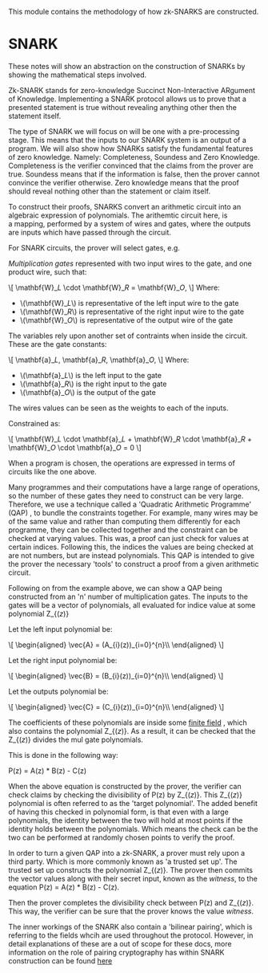 This module contains the methodology of how
zk-SNARKS are constructed.

SNARK
=====
These notes will 
show an abstraction on the construction 
of SNARKs by showing the mathematical 
steps involved. 

Zk-SNARK stands for zero-knowledge 
Succinct Non-Interactive ARgument of
Knowledge. Implementing a SNARK 
protocol allows us to prove that a
presented statement is true without
revealing anything other then the 
statement itself. 

The type of SNARK we will focus on
will be one with a pre-processing 
stage. This means that the inputs 
to our SNARK system is an output
of a program. We will also show 
how SNARKs satisfy the fundamental
features of zero knowledge. Namely:
Completeness, Soundess and Zero 
Knowledge. Completeness is the
verifier convinced that the claims
from the prover are true. Soundess
means that if the information is 
false, then the prover cannot 
convince the verifier otherwise.
Zero knowledge means that the 
proof should reveal nothing 
other than the statement or 
claim itself.

To construct their proofs, SNARKS
convert an arithmetic circuit into
an algebraic expression of polynomials. 
The arithemtic circuit here, is  
a mapping, performed by a system of 
wires and gates, where the outputs 
are inputs which have passed through 
the circuit. 

For SNARK circuits, the prover will 
select gates, 
e.g. 

*Multiplication gates* represented 
with two input wires to the gate, 
and one product wire, such that:

\\[
\mathbf{W}\_*L* \cdot \mathbf{W}\_*R* = \mathbf{W}\_*O*,
\\]
Where:

* \\(\mathbf{W}\_*L*\\) is representative of the left input wire to the gate
* \\(\mathbf{W}\_*R*\\) is representative of the right input wire to the gate
* \\(\mathbf{W}\_*O*\\) is representative of the output wire of the gate

The variables rely upon another 
set of contraints when inside 
the circuit. These are the gate 
constants:


\\[
\mathbf{a}\_*L*, \mathbf{a}\_*R*, \mathbf{a}\_*O*,
\\]
Where:

* \\(\mathbf{a}\_*L*\\) is the left input to the gate 
* \\(\mathbf{a}\_*R*\\) is the right input to the gate
* \\(\mathbf{a}\_*O*\\) is the output of the gate

The wires values can be seen as 
the weights to each of the inputs.

Constrained as:

\\[
\mathbf{W}\_*L* \cdot \mathbf{a}\_*L* +
\mathbf{W}\_*R* \cdot \mathbf{a}\_*R* +
\mathbf{W}\_*O* \cdot \mathbf{a}\_*O* =
0
\\]

When a program is chosen, the operations 
are expressed in terms of circuits like
the one above. 

Many programmes and their computations
have a large range of operations,
so the number of these gates they 
need to construct can be very 
large. Therefore, we use a 
technique called a 'Quadratic 
Arithmetic Programme' (QAP)
, to bundle the constraints
together. For example, 
many wires may be of the same
value and rather than 
computing them differently 
for each programme, they can 
be collected together and 
the constraint can be 
checked at varying values. 
This was, a proof can just 
check for values at certain 
indices. Following this, the 
indices the values are being
checked at are not numbers, 
but are instead polynomials.
This QAP is intended to give 
the prover the necessary 'tools'
to construct a proof from a 
given arithmetic circuit.  

Following on from the example
above, we can show a QAP being
constructed from an 'n' number 
of multiplication gates. The 
inputs to the gates will be 
a vector of polynomials, all 
evaluated for indice value at
some polynomial Z\_{(*z*)}

Let the left input polynomial be: 

\\[
\begin{aligned}
\vec{A} = (A\_{i}(z))\_{i=0}^{n}\\\\
\end{aligned}
\\]

Let the right input polynomial be: 

\\\[
\begin{aligned}
\vec{B} = (B\_{i}(z))\_{i=0}^{n}\\\\ 
\end{aligned}
\\]

Let the outputs polynomial be: 

\\[
\begin{aligned}
\vec{C} = (C\_{i}(z))\_{i=0}^{n}\\\\ 
\end{aligned}
\\]

The coefficients of these
polynomials are inside 
some [finite field][finite_field]
, which also contains the 
polynomial Z\_{(*z*)}.
As a result, it can be checked
that the Z\_{(*z*)} divides
the mul gate polynomials.


This is done in the following 
way:

P(z) = A(z) * B(z) - C(z)

When the above equation is 
constructed by the prover,
the verifier can check claims
by checking the divisibility 
of P(z) by Z\_{(*z*)}. This 
Z\_{(*z*)} polynomial is 
often referred to as the 
'target polynomial'. The 
added benefit of having this
checked in polynomial form, 
is that even with a large 
polynomials, the identity
between the two will hold 
at most points if the identity
holds between the polynomials. 
Which means the check can be 
the two can be performed at
randomly chosen points to 
verify the proof.

In order to turn a given QAP
into a zk-SNARK, a prover must 
rely upon a third party. Which 
is more commonly known as 'a 
trusted set up'. The trusted
set up constructs the polynomial
Z\_{(*z*)}. The prover then 
commits the vector values along 
with their secret input, known as 
the *witness*, to the equation
P(z) = A(z) * B(z) - C(z).

Then the prover completes the 
divisibility check between P(z)
and Z\_{(*z*)}. This way, the
verifier can be sure that the 
prover knows the value *witness*. 

The inner workings of the SNARK
also contain a 'bilinear pairing', 
which is referring to the fields 
whcih are used throughout the 
protocol. However, in detail 
explanations of these are a out 
of scope for these docs, more 
information on the role of pairing
cryptography has within SNARK 
construction can be found [here][pairings] 










[finite_field]: https://web.stanford.edu/class/ee392d/Chap7.pdf
[pairings]:https://eprint.iacr.org/2016/260.pdf











